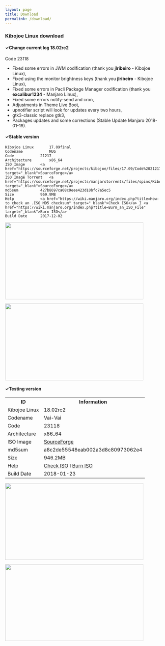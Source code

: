 ```yaml
---
layout: page
title: Download
permalink: /download/
---
```


<h3>Kibojoe Linux download</h3>

<h4>✓Change current log 18.02rc2</h4>

Code 23118

- Fixed some errors in JWM codification (thank you <strong>jlribeiro</strong> - Kibojoe Linux),
- Fixed using the monitor brightness keys (thank you <strong>jlribeiro</strong> - Kibojoe Linux),
- Fixed some errors in Pacli Package Manager codification (thank you <strong>excalibur1234</strong> - Manjaro Linux),
- Fixed some errors notify-send and cron,
- Adjustments in Theme Live Boot,
- upnotifier script will look for updates every two hours,
- gtk3-classic replace gtk3,
- Packages updates and some corrections (Stable Update Manjaro 2018-01-19).

<h4>✓Stable version</h4>

	Kibojoe Linux		17.09final
	Codename	        MUG
	Code			21217
	Architecture		x86_64
	ISO Image		<a href="https://sourceforge.net/projects/kibojoe/files/17.09/Code%2021217/" target="_blank">SourceForge</a>
	ISO Image Torrent 	<a href="https://sourceforge.net/projects/manjarotorrents/files/spins/Kibojoe/17.09/" target="_blank">SourceForge</a>
	md5sum			427b8697ca08c9eee423d10bfc7a5ec5
	Size			969.9MB
	Help			<a href="https://wiki.manjaro.org/index.php?title=How-to_check_an_.ISO_MD5_checksum" target="_blank">Check ISO</a> I <a href="https://wiki.manjaro.org/index.php?title=Burn_an_ISO_File" target="_blank">Burn ISO</a>
	Build Date		2017-12-02
        
<a href='http://www.auplod.com/u/ldauop99a7d.png' target='_blank'><img src='http://www.auplod.com/u/ldauop99a7d.png' width='450' height='250'/></a>

<a href='http://www.auplod.com/u/udpoal99a7e.png' target='_blank'><img src='http://www.auplod.com/u/udpoal99a7e.png' width='450' height='250'/></a>

<h4>✓Testing version</h4>

<table>
          <tr>
            <th>ID</th><th>Information</th>
          </tr>
          <tr>
            <td>Kibojoe Linux</td><td>18.02rc2</td>
          </tr>
          <tr>
            <td>Codename</td><td>Vai-Vai</td>
          </tr>
          <tr>
            <td>Code</td><td>23118</td>
          </tr>
          <tr>
            <td>Architecture</td><td>x86_64</td>
          </tr>
          <tr>
            <td>ISO Image</td><td><a href="https://sourceforge.net/projects/kibojoe/files/18.02/Code%2023118/" target="_blank">SourceForge</a></td>
          </tr>
          <tr>
            <td>md5sum</td><td>a8c2de55548eab002a3d8c80973062e4</td>
          </tr>
          <tr>
            <td>Size</td><td>946.2MB</td>
          </tr>
          <tr>
            <td>Help</td><td><a href="https://wiki.manjaro.org/index.php?title=How-to_check_an_.ISO_MD5_checksum" target="_blank">Check ISO</a> I <a href="https://wiki.manjaro.org/index.php?title=Burn_an_ISO_File" target="_blank">Burn ISO</a></td>
          </tr>
          <tr>
            <td>Build Date</td><td>2018-01-23</td>
          </tr>
</table>

<a href='http://www.auplod.com/u/oupadla2f00.png' target='_blank'><img src='http://www.auplod.com/u/oupadla2f00.png' width='450' height='250'/></a>

<a href='http://www.auplod.com/u/dlopuaa2f01.png' target='_blank'><img src='http://www.auplod.com/u/dlopuaa2f01.png' width='450' height='250'/></a>